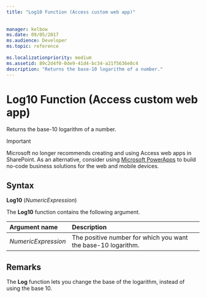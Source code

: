 ```yaml
---
title: "Log10 Function (Access custom web app)"
 
 
manager: kelbow
ms.date: 09/05/2017
ms.audience: Developer
ms.topic: reference
  
ms.localizationpriority: medium
ms.assetid: 89c2d4f0-0de9-41d4-bc34-a21f5636e8c4
description: "Returns the base-10 logarithm of a number."
---
```


# Log10 Function (Access custom web app)

Returns the base-10 logarithm of a number.
  
> [!IMPORTANT]
> Microsoft no longer recommends creating and using Access web apps in SharePoint. As an alternative, consider using [Microsoft PowerApps](https://powerapps.microsoft.com/) to build no-code business solutions for the web and mobile devices. 
  
## Syntax

 **Log10** (*NumericExpression*) 
  
The **Log10** function contains the following argument. 
  
|**Argument name**|**Description**|
|:-----|:-----|
| *NumericExpression*  <br/> |The positive number for which you want the base-10 logarithm.  <br/> |
   
## Remarks

The **Log** function lets you change the base of the logarithm, instead of using the base 10. 
  

